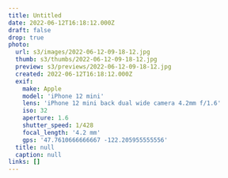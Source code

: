 ```yaml
---
title: Untitled
date: 2022-06-12T16:18:12.000Z
draft: false
drop: true
photo:
  url: s3/images/2022-06-12-09-18-12.jpg
  thumb: s3/thumbs/2022-06-12-09-18-12.jpg
  preview: s3/previews/2022-06-12-09-18-12.jpg
  created: 2022-06-12T16:18:12.000Z
  exif:
    make: Apple
    model: 'iPhone 12 mini'
    lens: 'iPhone 12 mini back dual wide camera 4.2mm f/1.6'
    iso: 32
    aperture: 1.6
    shutter_speed: 1/428
    focal_length: '4.2 mm'
    gps: '47.7610666666667 -122.205955555556'
  title: null
  caption: null
links: []
---
```

